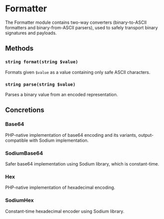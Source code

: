 Formatter
=========

The Formatter module contains two-way converters (binary-to-ASCII formatters and binary-from-ASCII parsers), used to safely transport binary signatures and payloads.

Methods
-------

### `string format(string $value)`

Formats given `$value` as a value containing only safe ASCII characters.

### `string parse(string $value)`

Parses a binary value from an encoded representation.

Concretions
-----------

### Base64

PHP-native implementation of base64 encoding and its variants, output-compatible with Sodium implementation.

### SodiumBase64

Safer base64 implementation using Sodium library, which is constant-time.

### Hex

PHP-native implementation of hexadecimal encoding.

### SodiumHex

Constant-time hexadecimal encoder using Sodium library.